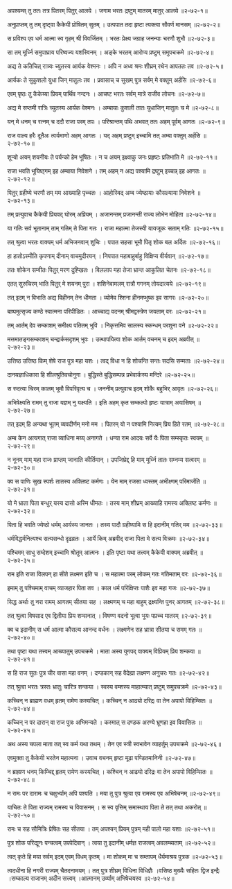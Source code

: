 अपश्यम्स् तु ततः तत्र पितरम् पितुर् आलये ।
जगाम भरतः द्रष्टुम् मातरम् मातुर् आलये ॥२-७२-१॥

अनुप्राप्तम् तु तम् दृष्ट्वा कैकेयी प्रोषितम् सुतम् ।
उत्पपात तदा हृष्टा त्यक्त्वा सौवर्ण मानसम् ॥२-७२-२॥

स प्रविश्य एव धर्म आत्मा स्व गृहम् श्री विवर्जितम् ।
भरतः प्रेक्ष्य जग्राह जनन्याः चरणौ शुभौ ॥२-७२-३॥

सा तम् मूर्ध्नि समुपाघ्राय परिष्वज्य यशस्विनम् ।
अङ्के भरतम् आरोप्य प्रष्टुम् समुपचक्रमे ॥२-७२-४॥

अद्य ते कतिचित् रात्र्यः च्युतस्य आर्यक वेश्मनः ।
अपि न अध्व श्रमः शीघ्रम् रथेन आपततः तव ॥२-७२-५॥

आर्यकः ते सुकुशलो युधा जिन् मातुलः तव ।
प्रवासाच् च सुखम् पुत्र सर्वम् मे वक्तुम् अर्हसि ॥२-७२-६॥

एवम् पृष्ठः तु कैकेय्या प्रियम् पार्थिव नन्दनः ।
आचष्ट भरतः सर्वम् मात्रे राजीव लोचनः ॥२-७२-७॥

अद्य मे सप्तमी रात्रिः च्युतस्य आर्यक वेश्मनः ।
अम्बायाः कुशली तातः युधाजिन् मातुलः च मे ॥२-७२-८॥

यन् मे धनम् च रत्नम् च ददौ राजा परम् तपः ।
परिश्रान्तम् पथि अभवत् ततः अहम् पूर्वम् आगतः ॥२-७२-९॥

राज वाल्य हरैः दूतैअः त्वर्यमाणो अहम् आगतः ।
यद् अहम् प्रष्टुम् इच्चामि तत् अम्बा वक्तुम् अर्हसि ॥२-७२-१०॥

शून्यो अयम् शयनीयः ते पर्यन्को हेम भूषितः ।
न च अयम् इक्ष्वाकु जनः प्रहृष्टः प्रतिभाति मे ॥२-७२-११॥

राजा भवति भूयिष्ठ्गम् इह अम्बाया निवेशने ।
तम् अहम् न अद्य पश्यामि द्रष्टुम् इच्चन्न् इह आगतः ॥२-७२-१२॥

पितुर् ग्रहीष्ये चरणौ तम् मम आख्याहि पृच्चतः ।
आहोस्विद् अम्ब ज्येष्ठायाः कौसल्याया निवेशने ॥२-७२-१३॥

तम् प्रत्युवाच कैकेयी प्रियवद् घोरम् अप्रियम् ।
अजानन्तम् प्रजानन्ती राज्य लोभेन मोहिता ॥२-७२-१४॥

या गतिः सर्व भूतानाम् ताम् गतिम् ते पिता गतः ।
राजा महात्मा तेजस्वी यायजूकः सताम् गतिः ॥२-७२-१५॥

तत् श्रुत्वा भरतः वाक्यम् धर्म अभिजनवान् शुचिः ।
पपात सहसा भूमौ पितृ शोक बल अर्दितः ॥२-७२-१६॥

हा हातोऽस्मीति कृपणाम् दीनाम् वाचमुदीरयन् ।
निपपात महाबाहुर्बाहु विक्षिप्य वीर्यवान् ॥२-७२-१७॥

ततः शोकेन सम्वीतः पितुर् मरण दुह्खितः ।
विललाप महा तेजा भ्रान्त आकुलित चेतनः ॥२-७२-१८॥

एतत् सुरुचिरम् भाति पितुर् मे शयनम् पुरा ।
शशिनेवामलम् रात्रौ गगनम् तोयदात्यये ॥२-७२-१९॥

तत् इदम् न विभाति अद्य विहीनम् तेन धीमता ।
व्योमेव श्शिना हीनमप्भुष्क इव सागरः ॥२-७२-२०॥

बाष्पमुत्सृज्य कण्ठे स्वात्मना परिपीडितः ।
आच्चाद्य वदनम् श्रीमद्वस्त्रेण जयताम् वरः ॥२-७२-२१॥

तम् आर्तम् देव सम्काशम् समीक्ष्य पतितम् भुवि ।
निकृत्तमिव सालस्य स्कन्धम् परशुना वने ॥२-७२-२२॥

मत्तमातङ्गसम्काशम् चन्द्रार्कसदृशम् भुवः ।
उत्थापयित्वा शोक आर्तम् वचनम् च इदम् अब्रवीत् ॥२-७२-२३॥

उत्तिष्ठ उत्तिष्ठ किम् शेषे राज पुत्र महा यशः ।
त्वद् विधा न हि शोचन्ति सन्तः सदसि सम्मताः ॥२-७२-२४॥

दानयज्ञाधिकारा हि शीलश्रुतिवचोनुगा ।
बुद्धिस्ते बुद्धिसम्पन्न प्रभेवार्कस्य मन्दिरे ॥२-७२-२५॥

स रुदत्या चिरम् कालम् भूमौ विपरिवृत्य च ।
जननीम् प्रत्युवाच इदम् शोकैः बहुभिर् आवृतः ॥२-७२-२६॥

अभिषेक्ष्यति रामम् तु राजा यज्ञम् नु यक्ष्यति ।
इति अहम् कृत सम्कल्पो हृष्टः यात्राम् अयासिषम् ॥२-७२-२७॥

तत् इदम् हि अन्यथा भूतम् व्यवदीर्णम् मनो मम ।
पितरम् यो न पश्यामि नित्यम् प्रिय हिते रतम् ॥२-७२-२८॥

अम्ब केन अत्यगात् राजा व्याधिना मय्य् अनागते ।
धन्या राम आदयः सर्वे यैः पिता सम्स्कृतः स्वयम् ॥२-७२-२९॥

न नूनम् माम् महा राजः प्राप्तम् जानाति कीर्तिमान् ।
उपजिघ्रेद्द् हि माम् मूर्ध्नि तातः सम्नम्य सत्वरम् ॥२-७२-३०॥

क्व स पाणिः सुख स्पर्शः तातस्य अक्लिष्ट कर्मणः ।
येन माम् रजसा ध्वस्तम् अभीक्ष्णम् परिमार्जति ॥२-७२-३१॥

यो मे भ्राता पिता बन्धुर् यस्य दासो अस्मि धीमतः ।
तस्य माम् शीघ्रम् आख्याहि रामस्य अक्लिष्ट कर्मणः ॥२-७२-३२॥

पिता हि भवति ज्येष्ठो धर्मम् आर्यस्य जानतः ।
तस्य पादौ ग्रहीष्यामि स हि इदानीम् गतिर् मम ॥२-७२-३३॥

धर्मविद्धर्मनित्यश्च सत्यसन्धो दृढव्रतः ।
आर्ये किम् अब्रवीद् राजा पिता मे सत्य विक्रमः ॥२-७२-३४॥

पश्चिमम् साधु सम्देशम् इच्चामि श्रोतुम् आत्मनः ।
इति पृष्टा यथा तत्त्वम् कैकेयी वाक्यम् अब्रवीत् ॥२-७२-३५॥

राम इति राजा विलपन् हा सीते लक्ष्मण इति च ।
स महात्मा परम् लोकम् गतः गतिमताम् वरः ॥२-७२-३६॥

इमाम् तु पश्चिमाम् वाचम् व्याजहार पिता तव ।
काल धर्म परिक्षिप्तः पाशैः इव महा गजः ॥२-७२-३७॥

सिद्ध अर्थाः तु नरा रामम् आगतम् सीतया सह ।
लक्ष्मणम् च महा बाहुम् द्रक्ष्यन्ति पुनर् आगतम् ॥२-७२-३८॥

तत् श्रुत्वा विषसाद एव द्वितीया प्रिय शम्सनात् ।
विषण्ण वदनो भूत्वा भूयः पप्रच्च मातरम् ॥२-७२-३९॥

क्व च इदानीम् स धर्म आत्मा कौसल्य आनन्द वर्धनः ।
लक्ष्मणेन सह भ्रात्रा सीतया च समम् गतः ॥२-७२-४०॥

तथा पृष्टा यथा तत्त्वम् आख्यातुम् उपचक्रमे ।
माता अस्य युगपद् वाक्यम् विप्रियम् प्रिय शन्कया ॥२-७२-४१॥

स हि राज सुतः पुत्र चीर वासा महा वनम् ।
दण्डकान् सह वैदेह्या लक्ष्मण अनुचरः गतः ॥२-७२-४२॥

तत् श्रुत्वा भरतः त्रस्तः भ्रातुः चारित्र शन्कया ।
स्वस्य वम्शस्य माहात्म्यात् प्रष्टुम् समुपचक्रमे ॥२-७२-४३॥

कच्चिन् न ब्राह्मण वधम् हृतम् रामेण कस्यचित् ।
कच्चिन् न आढ्यो दरिद्रः वा तेन अपापो विहिम्सितः ॥२-७२-४४॥

कच्चिन् न पर दारान् वा राज पुत्रः अभिमन्यते ।
कस्मात् स दण्डक अरण्ये भ्रूणहा इव विवासितः ॥२-७२-४५॥

अथ अस्य चपला माता तत् स्व कर्म यथा तथम् ।
तेन एव स्त्री स्वभावेन व्याहर्तुम् उपचक्रमे ॥२-७२-४६॥

एवमुक्ता तु कैकेयी भरतेन महात्मना ।
उवाच वचनम् हृष्टा मूढा पण्डितमानिनी ॥२-७२-४७॥

न ब्राह्मण धनम् किम्चिद्द् हृतम् रामेण कस्यचित् ।
कश्चिन् न आढ्यो दरिद्रः वा तेन अपापो विहिम्सितः ॥२-७२-४८॥

न रामः पर दारामः च चक्षुर्भ्याम् अपि पश्यति ।
मया तु पुत्र श्रुत्वा एव रामस्य एव अभिषेचनम् ॥२-७२-४९॥

याचितः ते पिता राज्यम् रामस्य च विवासनम् ।
स स्व वृत्तिम् समास्थाय पिता ते तत् तथा अकरोत् ॥२-७२-५०॥

रामः च सह सौमित्रिः प्रेषितः सह सीतया ।
तम् अपश्यन् प्रियम् पुत्रम् मही पालो महा यशाः ॥२-७२-५१॥

पुत्र शोक परिद्यूनः पन्चत्वम् उपपेदिवान् ।
त्वया तु इदानीम् धर्मज्ञ राजत्वम् अवलम्ब्यताम् ॥२-७२-५२॥

त्वत् कृते हि मया सर्वम् इदम् एवम् विधम् कृतम् ।
मा शोकम् मा च सम्तापम् धैर्यमाश्रय पुत्रक ॥२-७२-५३॥

त्वदधीना हि नगरी राज्यम् चैतदनामयम् ।
तत् पुत्र शीघ्रम् विधिना विधिज्ञैः ।वसिष्ठ मुख्यैः सहितः द्विज इन्द्रैः ।सम्काल्य राजानम् अदीन सत्त्वम् ।आत्मानम् उर्व्याम् अभिषेचयस्व ॥२-७२-५४॥

